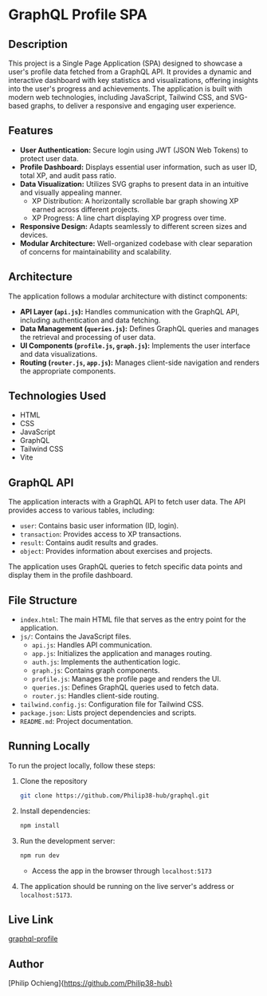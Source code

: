 # GraphQL Profile SPA

## Description

This project is a Single Page Application (SPA) designed to showcase a user's profile data fetched from a GraphQL API. It provides a dynamic and interactive dashboard with key statistics and visualizations, offering insights into the user's progress and achievements. The application is built with modern web technologies, including JavaScript, Tailwind CSS, and SVG-based graphs, to deliver a responsive and engaging user experience.

## Features

*   **User Authentication:** Secure login using JWT (JSON Web Tokens) to protect user data.
*   **Profile Dashboard:** Displays essential user information, such as user ID, total XP, and audit pass ratio.
*   **Data Visualization:** Utilizes SVG graphs to present data in an intuitive and visually appealing manner.
    *   XP Distribution: A horizontally scrollable bar graph showing XP earned across different projects.
    *   XP Progress: A line chart displaying XP progress over time.
*   **Responsive Design:** Adapts seamlessly to different screen sizes and devices.
*   **Modular Architecture:** Well-organized codebase with clear separation of concerns for maintainability and scalability.

## Architecture

The application follows a modular architecture with distinct components:

*   **API Layer (`api.js`):** Handles communication with the GraphQL API, including authentication and data fetching.
*   **Data Management (`queries.js`):** Defines GraphQL queries and manages the retrieval and processing of user data.
*   **UI Components (`profile.js`, `graph.js`):** Implements the user interface and data visualizations.
*   **Routing (`router.js`, `app.js`):** Manages client-side navigation and renders the appropriate components.

## Technologies Used

*   HTML
*   CSS
*   JavaScript
*   GraphQL
*   Tailwind CSS
*   Vite

## GraphQL API

The application interacts with a GraphQL API to fetch user data. The API provides access to various tables, including:

*   `user`: Contains basic user information (ID, login).
*   `transaction`: Provides access to XP transactions.
*   `result`: Contains audit results and grades.
*   `object`: Provides information about exercises and projects.

The application uses GraphQL queries to fetch specific data points and display them in the profile dashboard.

## File Structure

*   `index.html`: The main HTML file that serves as the entry point for the application.
*   `js/`: Contains the JavaScript files.
    *   `api.js`: Handles API communication.
    *   `app.js`: Initializes the application and manages routing.
    *   `auth.js`: Implements the authentication logic.
    *   `graph.js`: Contains graph components.
    *   `profile.js`: Manages the profile page and renders the UI.
    *   `queries.js`: Defines GraphQL queries used to fetch data.
    *   `router.js`: Handles client-side routing.
*   `tailwind.config.js`: Configuration file for Tailwind CSS.
*   `package.json`: Lists project dependencies and scripts.
*   `README.md`: Project documentation.

## Running Locally

To run the project locally, follow these steps:

1. Clone the repository
    ```bash
    git clone https://github.com/Philip38-hub/graphql.git
    ```

2. Install dependencies:

    ```bash
    npm install
    ```

3. Run the development server:

    ```bash
    npm run dev
    ```
    - Access the app in the browser through `localhost:5173`

4. The application should be running on the live server's address or `localhost:5173`.

## Live Link

[graphql-profile](https://zo1profile.netlify.app/)

## Author

[Philip Ochieng]{https://github.com/Philip38-hub}